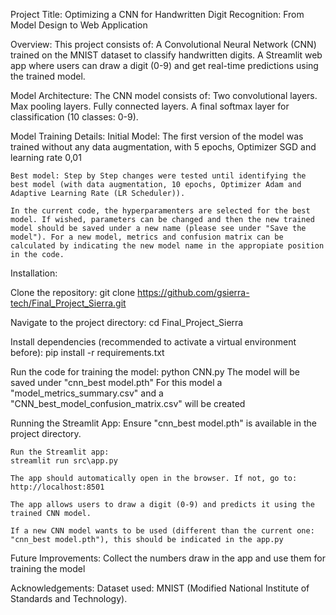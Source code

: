 Project Title:
Optimizing a CNN for Handwritten Digit Recognition: From Model Design to Web Application

Overview:
This project consists of:
    A Convolutional Neural Network (CNN) trained on the MNIST dataset to classify handwritten digits.
    A Streamlit web app where users can draw a digit (0-9) and get real-time predictions using the trained model.

Model Architecture:
The CNN model consists of:
    Two convolutional layers.
    Max pooling layers.
    Fully connected layers.
    A final softmax layer for classification (10 classes: 0-9).

Model Training Details:
    Initial Model: The first version of the model was trained without any data augmentation, with 5 epochs, Optimizer SGD and learning rate 0,01

    Best model: Step by Step changes were tested until identifying the best model (with data augmentation, 10 epochs, Optimizer Adam and Adaptive Learning Rate (LR Scheduler)).

    In the current code, the hyperparamenters are selected for the best model. If wished, parameters can be changed and then the new trained model should be saved under a new name (please see under "Save the model"). For a new model, metrics and confusion matrix can be calculated by indicating the new model name in the appropiate position in the code.


Installation:

Clone the repository:
    git clone https://github.com/gsierra-tech/Final_Project_Sierra.git

Navigate to the project directory:
    cd Final_Project_Sierra

Install dependencies (recommended to activate a virtual environment before):
    pip install -r requirements.txt

Run the code for training the model:
    python CNN.py
    The model will be saved under "cnn_best model.pth"
    For this model a "model_metrics_summary.csv" and a "CNN_best_model_confusion_matrix.csv" will be created


Running the Streamlit App:
    Ensure "cnn_best model.pth" is available in the project directory.

    Run the Streamlit app:
    streamlit run src\app.py

    The app should automatically open in the browser. If not, go to: http://localhost:8501

    The app allows users to draw a digit (0-9) and predicts it using the trained CNN model.

    If a new CNN model wants to be used (different than the current one: "cnn_best model.pth"), this should be indicated in the app.py

Future Improvements:
    Collect the numbers draw in the app and use them for training the model

Acknowledgements:
    Dataset used: MNIST (Modified National Institute of Standards and Technology).

